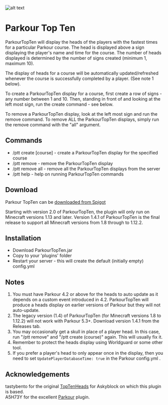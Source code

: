 ![alt text](https://www.spigotmc.org/attachments/2019-02-25_11-50-03-png.407332/ "Parkour Top Ten")

# Parkour Top Ten

ParkourTopTen will display the heads of the players with the fastest times for a particular Parkour course. The head is displayed above a sign displaying the player's name and time for the course. The number of heads displayed is determined by the number of signs created (minimum 1, maximum 10).

The display of heads for a course will be automatically updated/refreshed whenever the course is successfully completed by a player. (See note 1 below).

To create a ParkourTopTen display for a course, first create a row of signs - any number between 1 and 10. Then, standing in front of and looking at the left most sign, run the create command - see below.

To remove a ParkourTopTen display, look at the left most sign and run the remove command.
To remove ALL the ParkourTopTen displays, simply run the remove command with the "all" argument.

## Commands
* /ptt create [course] - create a ParkourTopTen display for the specified course
* /ptt remove - remove the ParkourTopTen display
* /ptt remove all - remove all the ParkourTopTen displays from the server
* /ptt help - help on running ParkourTopTen commands

## Download
Parkour TopTen can be [downloaded from Spigot](https://www.spigotmc.org/resources/parkour-top-ten.46268// "ParkourTopTen by steve4744")

Starting with version 2.0 of ParkourTopTen, the plugin will only run on Minecraft versions 1.13 and later.
Version 1.4.1 of ParkourTopTen is the final release to support all Minecraft versions from 1.8 through to 1.12.2.

## Installation
* Download ParkourTopTen.jar
* Copy to your 'plugins' folder
* Restart your server - this will create the default (initially empty) config.yml

## Notes
1. You must have Parkour 4.2 or above for the heads to auto update as it depends on a custom event introduced in 4.2. ParkourTopTen will produce a heads display on earlier versions of Parkour but they will not auto-update.
2. The legacy version (1.4) of ParkourTopTen (for Minecraft versions 1.8 to 1.12.2) will not work with Parkour 5.3+. Download version 1.4.1 from the Releases tab.
2. You may occasionally get a skull in place of a player head. In this case, run "/ptt remove" and "/ptt create (course)" again. This will usually fix it.
3. Remember to protect the heads display using Worldguard or some other tool.
4. If you prefer a player's head to only appear once in the display, then you need to set ```UpdatePlayerDatabaseTime: true``` in the Parkour config.yml .


## Acknowledgements
tastybento for the original [TopTenHeads](https://github.com/tastybento/TopTenHeads) for Askyblock on which this plugin is based.<br>
A5H73Y for the excellent [Parkour](https://github.com/A5H73Y/Parkour) plugin.


